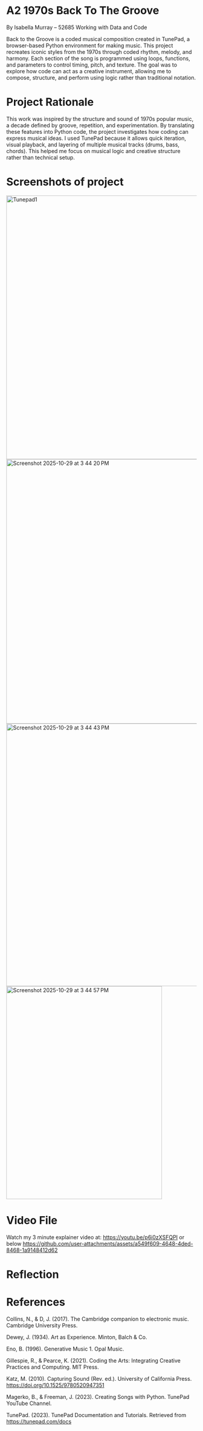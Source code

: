 # A2 1970s Back To The Groove
By Isabella Murray – 52685 Working with Data and Code

Back to the Groove is a coded musical composition created in TunePad, a browser-based Python environment for making music. This project recreates iconic styles from the 1970s through coded rhythm, melody, and harmony. Each section of the song is programmed using loops, functions, and parameters to control timing, pitch, and texture. The goal was to explore how code can act as a creative instrument, allowing me to compose, structure, and perform using logic rather than traditional notation.

# Project Rationale 
This work was inspired by the structure and sound of 1970s popular music, a decade defined by groove, repetition, and experimentation. By translating these features into Python code, the project investigates how coding can express musical ideas. I used TunePad because it allows quick iteration, visual playback, and layering of multiple musical tracks (drums, bass, chords). This helped me focus on musical logic and creative structure rather than technical setup. 

# Screenshots of project
<img width="1440" height="697" alt="Tunepad1" src="https://github.com/user-attachments/assets/e4456df1-d24f-40b6-9991-349a55a1bb18" />
<img width="1440" height="699" alt="Screenshot 2025-10-29 at 3 44 20 PM" src="https://github.com/user-attachments/assets/63293c46-8953-420c-9537-b18cfa1f2be6" />
<img width="1440" height="694" alt="Screenshot 2025-10-29 at 3 44 43 PM" src="https://github.com/user-attachments/assets/7abb1e4a-afd3-4a7e-a25c-2d42be44e7a9" />
<img width="412" height="563" alt="Screenshot 2025-10-29 at 3 44 57 PM" src="https://github.com/user-attachments/assets/017bc3eb-1e06-430d-aeab-a01272b7d19f" />

# Video File
Watch my 3 minute explainer video at: https://youtu.be/p6i0zXSFQPI or below
https://github.com/user-attachments/assets/a549f609-4648-4ded-8468-1a9148412d62

# Reflection

# References
Collins, N., & D, J. (2017). The Cambridge companion to electronic music. Cambridge University Press.

Dewey, J. (1934). Art as Experience. Minton, Balch & Co.

Eno, B. (1996). Generative Music 1. Opal Music.

Gillespie, R., & Pearce, K. (2021). Coding the Arts: Integrating Creative Practices and Computing. MIT Press.

Katz, M. (2010). Capturing Sound (Rev. ed.). University of California Press. https://doi.org/10.1525/9780520947351

Magerko, B., & Freeman, J. (2023). Creating Songs with Python. TunePad YouTube Channel.

TunePad. (2023). TunePad Documentation and Tutorials. Retrieved from https://tunepad.com/docs





